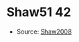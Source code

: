 <a name="material" />

# Shaw51 42
<script type="application/ld+json">
  {
    "@context": "https://schema.org/",
    "@type": "ChemicalSubstance",
    "http://purl.org/dc/terms/conformsTo":
      {
        "@type": "CreativeWork",
        "@id": "https://bioschemas.org/profiles/ChemicalSubstance/0.4-RELEASE/"
      },
    "@id": "https://egonw.github.io/nanowiki/nanowiki72.html#material",
    "name": "Shaw51 42",
    "sameAs": "http://127.0.0.1/mediawiki/index.php/Special:URIResolver/Shaw51_42"
  }
</script>


* Source: [Shaw2008](http://127.0.0.1/mediawiki/index.php/Special:URIResolver/Shaw2008)
